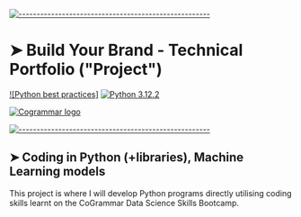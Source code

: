 [![-----------------------------------------------------](https://raw.githubusercontent.com/andreasbm/readme/master/assets/lines/colored.png)](#build-your-brand---technical-portfolio-project)

# ➤ Build Your Brand - Technical Portfolio ("Project")

[![Python best practices]](https://img.shields.io/badge/Python%20best%20practices-green)
[![Python 3.12.2](https://img.shields.io/badge/python-version-blue)](https://www.python.org/downloads/release/python-3122/)

<a href="https://skills.cogrammar.com/">
    <img src="https://d9hhrg4mnvzow.cloudfront.net/skills.cogrammar.com/e435ffee-logo-3_10a401f000000000000028.png"
         alt="Cogrammar logo" title="Cogrammar" />
</a>


[![-----------------------------------------------------](https://raw.githubusercontent.com/andreasbm/readme/master/assets/lines/colored.png)](#coding-in-python-libraries-machine-learning-models)

## ➤ Coding in Python (+libraries), Machine Learning models

This project is where I will develop Python programs directly utilising coding skills learnt on the CoGrammar Data Science Skills Bootcamp.
